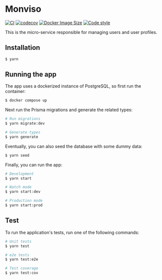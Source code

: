 # Monviso

[![CI](https://github.com/trayl-app/monviso/actions/workflows/ci.yml/badge.svg)](https://github.com/trayl-app/monviso/actions/workflows/ci.yml) [![codecov](https://codecov.io/gh/trayl-app/monviso/branch/main/graph/badge.svg?token=IY7HJQ1OYO)](https://codecov.io/gh/trayl-app/monviso) [![Docker Image Size](https://badgen.net/docker/size/trayl/monviso?icon=docker&label=image%20size)](https://hub.docker.com/r/trayl/monviso) [![Code style](https://badgen.net/badge/code%20style/airbnb%20%2B%20prettier/ff5a5f?icon=airbnb&cache=300)](https://github.com/airbnb/javascript)

This is the micro-service responsible for managing users and user profiles.

## Installation

```bash
$ yarn
```

## Running the app

The app uses a dockerized instance of PostgreSQL, so first run the container:

```bash
$ docker compose up
```

Next run the Prisma migrations and generate the related types:

```bash
# Run migrations
$ yarn migrate:dev

# Generate types
$ yarn generate
```

Eventually, you can also seed the database with some dummy data:

```bash
$ yarn seed
```

Finally, you can run the app:

```bash
# Development
$ yarn start

# Watch mode
$ yarn start:dev

# Production mode
$ yarn start:prod
```

## Test

To run the application's tests, run one of the following commands:

```bash
# Unit tests
$ yarn test

# e2e tests
$ yarn test:e2e

# Test coverage
$ yarn test:cov
```
